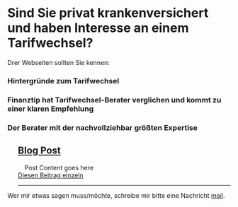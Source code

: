 # Sind Sie privat krankenversichert und haben Interesse an einem Tarifwechsel? 
Drer Webseiten sollten Sie kennen:

### Hintergründe zum Tarifwechsel
### Finanztip hat Tarifwechsel-Berater verglichen und kommt zu einer klaren Empfehlung
### Der Berater mit der nachvollziehbar größten Expertise

<ul class="posts" style="list-style: none" data-lift="blog.posts?max=15">
    <li data-post="item"><h2><a data-post="link" href="#">Blog Post</a></h2>
    	<div style="padding-left: 15px;" data-post="content">
			Post Content goes here
    </div>
	<div data-post="more"><a href="#">Diesen Beitrag einzeln</a></div>
    <hr>
    </li>
</ul>


Wer mir etwas sagen muss/möchte, schreibe mir bitte eine Nachricht [mail](mailto:georg.sklar@gmail.com).


